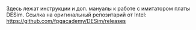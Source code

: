 Здесь лежат инструкции и доп. мануалы к работе с имитатором платы DESim.
Ссылка на оригинальный репозитарий от Intel: https://github.com/fpgacademy/DESim/releases
